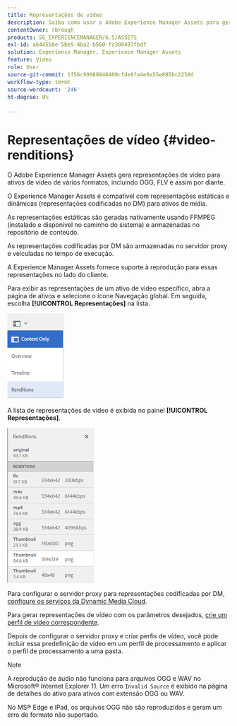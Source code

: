 ```yaml
---
title: Representações de vídeo
description: Saiba como usar o Adobe Experience Manager Assets para gerar representações de vídeo para ativos de vídeo de vários formatos, incluindo OGG, FLV e assim por diante.
contentOwner: rbrough
products: SG_EXPERIENCEMANAGER/6.5/ASSETS
exl-id: a644558e-5be9-4ba2-b560-fc300497fbdf
solution: Experience Manager, Experience Manager Assets
feature: Video
role: User
source-git-commit: 1f56c99980846400cfde8fa4e9a55e885bc2258d
workflow-type: tm+mt
source-wordcount: '246'
ht-degree: 0%

---
```


# Representações de vídeo {#video-renditions}

O Adobe Experience Manager Assets gera representações de vídeo para ativos de vídeo de vários formatos, incluindo OGG, FLV e assim por diante.

O Experience Manager Assets é compatível com representações estáticas e dinâmicas (representações codificadas no DM) para ativos de mídia.

As representações estáticas são geradas nativamente usando FFMPEG (instalado e disponível no caminho do sistema) e armazenadas no repositório de conteúdo.

As representações codificadas por DM são armazenadas no servidor proxy e veiculadas no tempo de execução.

A Experience Manager Assets fornece suporte à reprodução para essas representações no lado do cliente.

Para exibir as representações de um ativo de vídeo específico, abra a página de ativos e selecione o ícone Navegação global. Em seguida, escolha **[!UICONTROL Representações]** na lista.

![chlimage_1-478](assets/chlimage_1-478.png)

A lista de representações de vídeo é exibida no painel **[!UICONTROL Representações]**.

![chlimage_1-479](assets/chlimage_1-479.png)

Para configurar o servidor proxy para representações codificadas por DM, [configure os serviços da Dynamic Media Cloud](config-dynamic.md).

Para gerar representações de vídeo com os parâmetros desejados, [crie um perfil de vídeo correspondente](video-profiles.md).

Depois de configurar o servidor proxy e criar perfis de vídeo, você pode incluir essa predefinição de vídeo em um perfil de processamento e aplicar o perfil de processamento a uma pasta.

>[!NOTE]
>
>A reprodução de áudio não funciona para arquivos OGG e WAV no Microsoft® Internet Explorer 11. Um erro `Invalid Source` é exibido na página de detalhes do ativo para ativos com extensão OGG ou WAV.
>
>No MS® Edge e iPad, os arquivos OGG não são reproduzidos e geram um erro de formato não suportado.
